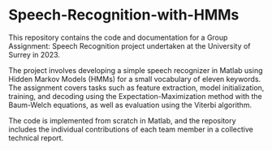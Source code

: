 # Speech-Recognition-with-HMMs

This repository contains the code and documentation for a Group Assignment: Speech Recognition project undertaken at the University of Surrey in 2023. 

The project involves developing a simple speech recognizer in Matlab using Hidden Markov Models (HMMs) for a small vocabulary of eleven keywords. The assignment covers tasks such as feature extraction, model initialization, training, and decoding using the Expectation-Maximization method with the Baum-Welch equations, as well as evaluation using the Viterbi algorithm. 

The code is implemented from scratch in Matlab, and the repository includes the individual contributions of each team member in a collective technical report.
